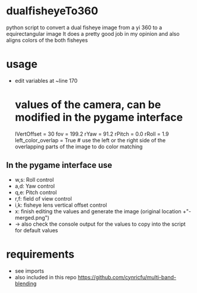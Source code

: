 # dualfisheyeTo360
python script to convert a dual fisheye image from a yi 360 to a equirectangular image
It does a pretty good job in my opinion and also aligns colors of the both fisheyes

# usage
- edit variables at ~line 170

    # values of the camera, can be modified in the pygame interface
    lVertOffset = 30
    fov = 199.2
    rYaw = 91.2
    rPitch = 0.0
    rRoll = 1.9
    left_color_overlap = True # use the left or the right side of the overlapping parts of the image to do color matching


## In the pygame interface use
- w,s: Roll control
- a,d: Yaw control
- q,e: Pitch control
- r,f: field of view control
- i,k: fisheye lens vertical offset control
- x: finish editing the values and generate the image (original location +"-merged.png")
-  -> also check the console output for the values to copy into the script for default values

# requirements
- see imports
- also included in this repo https://github.com/cynricfu/multi-band-blending
